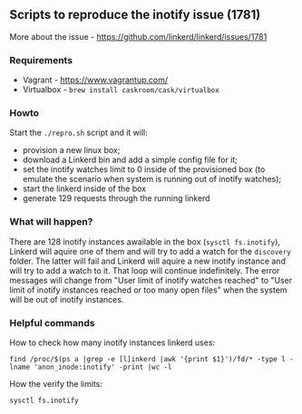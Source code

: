 ## Scripts to reproduce the inotify issue (1781)

More about the issue - https://github.com/linkerd/linkerd/issues/1781

### Requirements

- Vagrant - https://www.vagrantup.com/
- Virtualbox - `brew install caskroom/cask/virtualbox`

### Howto

Start the `./repro.sh` script and it will:
 - provision a new linux box;
 - download a Linkerd bin and add a simple config file for it;
 - set the inotify watches limit to 0 inside of the provisioned box (to emulate the scenario when system is running out of inotify watches);
 - start the linkerd inside of the box
 - generate 129 requests through the running linkerd


 ### What will happen?

There are 128 inotify instances awailable in the box (`sysctl fs.inotify`), Linkerd will aquire one of them and will try to add a watch for the `discovery` folder.
The latter will fail and Linkerd will aquire a new inotify instance and will try to add a watch to it. That loop will continue indefinitely.
The error messages will change from "User limit of inotify watches reached" to "User limit of inotify instances reached or too many open files" when the system will be out of inotify instances.



### Helpful commands

How to check how many inotify instances linkerd uses:

`find /proc/$(ps a |grep -e [l]inkerd |awk '{print $1}')/fd/* -type l -lname 'anon_inode:inotify' -print |wc -l`

How the verify the limits:

`sysctl fs.inotify`